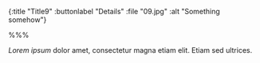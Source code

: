 {:title "Title9"
 :buttonlabel "Details"
 :file "09.jpg"
 :alt "Something somehow"}

%%%

*Lorem ipsum* dolor amet, consectetur magna etiam elit. Etiam sed ultrices.

